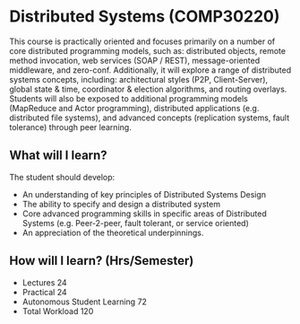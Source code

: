 # Distributed Systems (COMP30220)
This course is practically oriented and focuses primarily on a number of core distributed programming models, such as: distributed objects, remote method invocation, web services (SOAP / REST), message-oriented middleware, and zero-conf. Additionally, it will explore a range of distributed systems concepts, including: architectural styles (P2P, Client-Server), global state & time, coordinator & election algorithms, and routing overlays. Students will also be exposed to additional programming models (MapReduce and Actor programming), distributed applications (e.g. distributed file systems), and advanced concepts (replication systems, fault tolerance) through peer learning.

## What will I learn?
The student should develop:
* An understanding of key principles of Distributed Systems Design
* The ability to specify and design a distributed system
* Core advanced programming skills in specific areas of Distributed Systems (e.g. Peer-2-peer, fault tolerant, or service oriented)
* An appreciation of the theoretical underpinnings.

## How will I learn? (Hrs/Semester)
- Lectures	24
- Practical	24
- Autonomous Student Learning	72
- Total Workload	120



